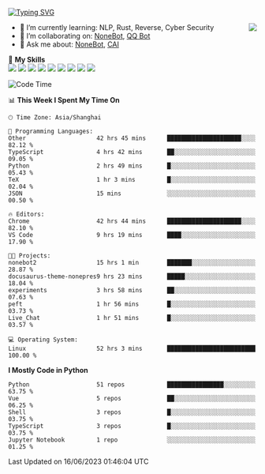 [![Typing SVG](https://readme-typing-svg.herokuapp.com?size=25&duration=2500&color=8C43EA&vCenter=true&width=200&height=40&lines=Hi+there+%F0%9F%91%8B%F0%9F%8F%BB;I'm+yanyongyu)](https://git.io/typing-svg)

<a href="#">
  <img align="right" src="https://github-readme-stats.vercel.app/api?username=yanyongyu&count_private=true&show_icons=true&bg_color=15,f2f7fd,E0EAFC" />
</a>

- 🌱 I’m currently learning: NLP, Rust, Reverse, Cyber Security
- 👯 I’m collaborating on: [NoneBot](https://github.com/nonebot), [QQ Bot](https://github.com/Mrs4s/go-cqhttp)
- 💬 Ask me about: [NoneBot](https://github.com/nonebot), [CAI](https://github.com/cscs181/CAI)

🌟 **My Skills**  
![](https://img.shields.io/badge/-Python-3e74a2?style=flat-square&logo=Python&logoColor=fff)
![](https://img.shields.io/badge/-Node.js-339933?style=flat-square&logo=Node.js&logoColor=fff)
![](https://img.shields.io/badge/-Vue-4fc08d?style=flat-square&logo=Vue.js&logoColor=fff)
![](https://img.shields.io/badge/-React-2d98ce?style=flat-square&logo=React&logoColor=fff)
![](https://img.shields.io/badge/-Docker-2496ED?style=flat-square&logo=Docker&logoColor=fff)
![](https://img.shields.io/badge/-Linux-000000?style=flat-square&logo=Linux&logoColor=fff)
![](https://img.shields.io/badge/-MySQL-4479A1?style=flat-square&logo=MySQL&logoColor=fff)
![](https://img.shields.io/badge/-Redis-DC382D?style=flat-square&logo=Redis&logoColor=fff)
![](https://img.shields.io/badge/-MongoDB-47A248?style=flat-square&logo=MongoDB&logoColor=fff)

<!--START_SECTION:waka-->
![Code Time](http://img.shields.io/badge/Code%20Time-4%2C265%20hrs%2051%20mins-blue)

📊 **This Week I Spent My Time On** 

```text
🕑︎ Time Zone: Asia/Shanghai

💬 Programming Languages: 
Other                    42 hrs 45 mins      █████████████████████░░░░   82.12 % 
TypeScript               4 hrs 42 mins       ██░░░░░░░░░░░░░░░░░░░░░░░   09.05 % 
Python                   2 hrs 49 mins       █░░░░░░░░░░░░░░░░░░░░░░░░   05.43 % 
TeX                      1 hr 3 mins         █░░░░░░░░░░░░░░░░░░░░░░░░   02.04 % 
JSON                     15 mins             ░░░░░░░░░░░░░░░░░░░░░░░░░   00.50 % 

🔥 Editors: 
Chrome                   42 hrs 44 mins      █████████████████████░░░░   82.10 % 
VS Code                  9 hrs 19 mins       ████░░░░░░░░░░░░░░░░░░░░░   17.90 % 

🐱‍💻 Projects: 
nonebot2                 15 hrs 1 min        ███████░░░░░░░░░░░░░░░░░░   28.87 % 
docusaurus-theme-nonepres9 hrs 23 mins       █████░░░░░░░░░░░░░░░░░░░░   18.04 % 
experiments              3 hrs 58 mins       ██░░░░░░░░░░░░░░░░░░░░░░░   07.63 % 
peft                     1 hr 56 mins        █░░░░░░░░░░░░░░░░░░░░░░░░   03.73 % 
Live_Chat                1 hr 51 mins        █░░░░░░░░░░░░░░░░░░░░░░░░   03.57 % 

💻 Operating System: 
Linux                    52 hrs 3 mins       █████████████████████████   100.00 % 
```

**I Mostly Code in Python** 

```text
Python                   51 repos            ████████████████░░░░░░░░░   63.75 % 
Vue                      5 repos             ██░░░░░░░░░░░░░░░░░░░░░░░   06.25 % 
Shell                    3 repos             █░░░░░░░░░░░░░░░░░░░░░░░░   03.75 % 
TypeScript               3 repos             █░░░░░░░░░░░░░░░░░░░░░░░░   03.75 % 
Jupyter Notebook         1 repo              ░░░░░░░░░░░░░░░░░░░░░░░░░   01.25 % 
```




 Last Updated on 16/06/2023 01:46:04 UTC
<!--END_SECTION:waka-->
